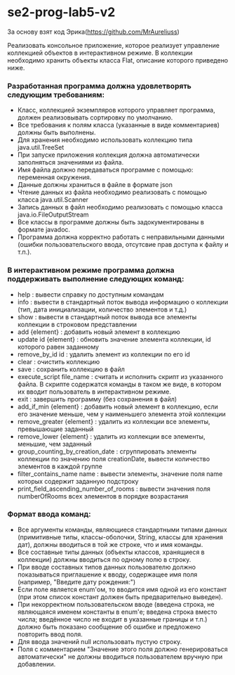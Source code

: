# se2-prog-lab5-v2
За основу взят код Эрика(https://github.com/MrAureliuss)

Реализовать консольное приложение, которое реализует управление коллекцией объектов в интерактивном режиме. В коллекции необходимо хранить объекты класса Flat, описание которого приведено ниже.

### Разработанная программа должна удовлетворять следующим требованиям:
* Класс, коллекцией экземпляров которого управляет программа, должен реализовывать сортировку по умолчанию.
* Все требования к полям класса (указанные в виде комментариев) должны быть выполнены.
* Для хранения необходимо использовать коллекцию типа java.util.TreeSet
* При запуске приложения коллекция должна автоматически заполняться значениями из файла.
* Имя файла должно передаваться программе с помощью: переменная окружения.
* Данные должны храниться в файле в формате json
* Чтение данных из файла необходимо реализовать с помощью класса java.util.Scanner
* Запись данных в файл необходимо реализовать с помощью класса java.io.FileOutputStream
* Все классы в программе должны быть задокументированы в формате javadoc.
* Программа должна корректно работать с неправильными данными (ошибки пользовательского ввода, отсутсвие прав доступа к файлу и т.п.).

### В интерактивном режиме программа должна поддерживать выполнение следующих команд:
* help : вывести справку по доступным командам
* info : вывести в стандартный поток вывода информацию о коллекции (тип, дата инициализации, количество элементов и т.д.)
* show : вывести в стандартный поток вывода все элементы коллекции в строковом представлении
* add {element} : добавить новый элемент в коллекцию
* update id {element} : обновить значение элемента коллекции, id которого равен заданному
* remove_by_id id : удалить элемент из коллекции по его id
* clear : очистить коллекцию
* save : сохранить коллекцию в файл
* execute_script file_name : считать и исполнить скрипт из указанного файла. В скрипте содержатся команды в таком же виде, в котором их вводит пользователь в интерактивном режиме.
* exit : завершить программу (без сохранения в файл)
* add_if_min {element} : добавить новый элемент в коллекцию, если его значение меньше, чем у наименьшего элемента этой коллекции
* remove_greater {element} : удалить из коллекции все элементы, превышающие заданный
* remove_lower {element} : удалить из коллекции все элементы, меньшие, чем заданный
* group_counting_by_creation_date : сгруппировать элементы коллекции по значению поля creationDate, вывести количество элементов в каждой группе
* filter_contains_name name : вывести элементы, значение поля name которых содержит заданную подстроку
* print_field_ascending_number_of_rooms : вывести значения поля numberOfRooms всех элементов в порядке возрастания

### Формат ввода команд:
* Все аргументы команды, являющиеся стандартными типами данных (примитивные типы, классы-оболочки, String, классы для хранения дат), должны вводиться в той же строке, что и имя команды.
* Все составные типы данных (объекты классов, хранящиеся в коллекции) должны вводиться по одному полю в строку.
* При вводе составных типов данных пользователю должно показываться приглашение к вводу, содержащее имя поля (например, "Введите дату рождения:")
* Если поле является enum'ом, то вводится имя одной из его констант (при этом список констант должен быть предварительно выведен).
* При некорректном пользовательском вводе (введена строка, не являющаяся именем константы в enum'е; введена строка вместо числа; введённое число не входит в указанные границы и т.п.) должно быть показано сообщение об ошибке и предложено повторить ввод поля.
* Для ввода значений null использовать пустую строку.
* Поля с комментарием "Значение этого поля должно генерироваться автоматически" не должны вводиться пользователем вручную при добавлении.
